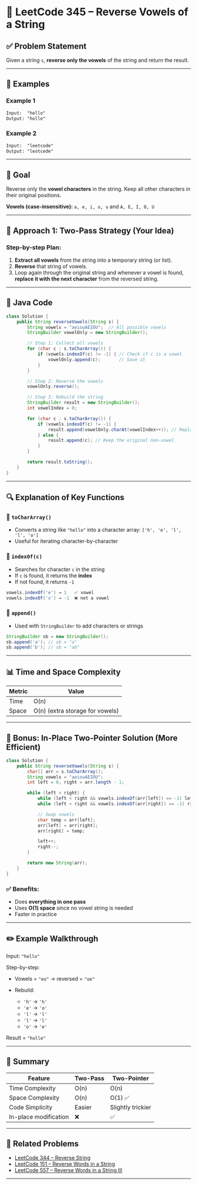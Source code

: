 

# 🔄 LeetCode 345 – Reverse Vowels of a String

## ✅ Problem Statement

Given a string `s`, **reverse only the vowels** of the string and return the result.

---

## 🧪 Examples

### Example 1

```txt
Input:  "hello"
Output: "holle"
```

### Example 2

```txt
Input:  "leetcode"
Output: "leotcede"
```

---

## 🎯 Goal

Reverse only the **vowel characters** in the string. Keep all other characters in their original positions.

**Vowels (case-insensitive):**
`a, e, i, o, u` and `A, E, I, O, U`

---

## 🧠 Approach 1: Two-Pass Strategy (Your Idea)

### Step-by-step Plan:

1. **Extract all vowels** from the string into a temporary string (or list).
2. **Reverse** that string of vowels.
3. Loop again through the original string and whenever a vowel is found, **replace it with the next character** from the reversed string.

---

## 🔧 Java Code

```java
class Solution {
    public String reverseVowels(String s) {
        String vowels = "aeiouAEIOU";  // All possible vowels
        StringBuilder vowelOnly = new StringBuilder();

        // Step 1: Collect all vowels
        for (char c : s.toCharArray()) {
            if (vowels.indexOf(c) != -1) { // Check if c is a vowel
                vowelOnly.append(c);       // Save it
            }
        }

        // Step 2: Reverse the vowels
        vowelOnly.reverse();

        // Step 3: Rebuild the string
        StringBuilder result = new StringBuilder();
        int vowelIndex = 0;

        for (char c : s.toCharArray()) {
            if (vowels.indexOf(c) != -1) {
                result.append(vowelOnly.charAt(vowelIndex++)); // Replace with reversed vowel
            } else {
                result.append(c); // Keep the original non-vowel
            }
        }

        return result.toString();
    }
}
```

---

## 🔍 Explanation of Key Functions

### 🧩 `toCharArray()`

* Converts a string like `"hello"` into a character array: `['h', 'e', 'l', 'l', 'o']`
* Useful for iterating character-by-character

### 🧩 `indexOf(c)`

* Searches for character `c` in the string
* If `c` is found, it returns the **index**
* If not found, it returns `-1`

```java
vowels.indexOf('e') → 1   ✅ vowel
vowels.indexOf('x') → -1  ❌ not a vowel
```

### 🧩 `append()`

* Used with `StringBuilder` to add characters or strings

```java
StringBuilder sb = new StringBuilder();
sb.append('a'); // sb = "a"
sb.append('b'); // sb = "ab"
```

---

## 📊 Time and Space Complexity

| Metric | Value                           |
| ------ | ------------------------------- |
| Time   | O(n)                            |
| Space  | O(n) (extra storage for vowels) |

---

## 🚀 Bonus: In-Place Two-Pointer Solution (More Efficient)

```java
class Solution {
    public String reverseVowels(String s) {
        char[] arr = s.toCharArray();
        String vowels = "aeiouAEIOU";
        int left = 0, right = arr.length - 1;

        while (left < right) {
            while (left < right && vowels.indexOf(arr[left]) == -1) left++;
            while (left < right && vowels.indexOf(arr[right]) == -1) right--;

            // Swap vowels
            char temp = arr[left];
            arr[left] = arr[right];
            arr[right] = temp;

            left++;
            right--;
        }

        return new String(arr);
    }
}
```

### ✅ Benefits:

* Does **everything in one pass**
* Uses **O(1) space** since no vowel string is needed
* Faster in practice

---

## ✏️ Example Walkthrough

Input: `"hello"`

Step-by-step:

* Vowels = `"eo"` → reversed = `"oe"`
* Rebuild:

  * `'h'` → `'h'`
  * `'e'` → `'o'`
  * `'l'` → `'l'`
  * `'l'` → `'l'`
  * `'o'` → `'e'`

Result = `"holle"`

---

## 🧠 Summary

| Feature               | Two-Pass | Two-Pointer       |
| --------------------- | -------- | ----------------- |
| Time Complexity       | O(n)     | O(n)              |
| Space Complexity      | O(n)     | O(1) ✅            |
| Code Simplicity       | Easier   | Slightly trickier |
| In-place modification | ❌        | ✅                 |

---

## 📘 Related Problems

* [LeetCode 344 – Reverse String](https://leetcode.com/problems/reverse-string/)
* [LeetCode 151 – Reverse Words in a String](https://leetcode.com/problems/reverse-words-in-a-string/)
* [LeetCode 557 – Reverse Words in a String III](https://leetcode.com/problems/reverse-words-in-a-string-iii/)

---


